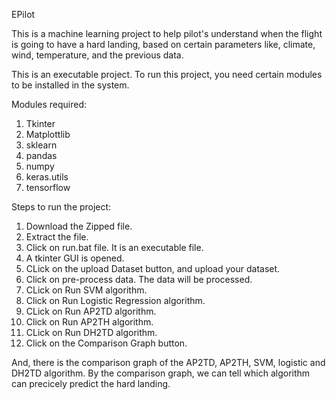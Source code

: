 EPilot

This is a machine learning project to help pilot's understand when the flight is going to have a hard landing, based on certain parameters like, climate, wind, temperature, and the previous data.

This is an executable project. To run this project, you need certain modules to be installed in the system.

Modules required:
1. Tkinter
2. Matplottlib
3. sklearn
4. pandas
5. numpy
6. keras.utils
7. tensorflow

Steps to run the project:
1. Download the Zipped file.
2. Extract the file.
3. Click on run.bat file. It is an executable file.
4. A tkinter GUI is opened.
5. CLick on the upload Dataset button, and upload your dataset.
6. Click on pre-process data. The data will be processed.
7. CLick on Run SVM algorithm.
8. Click on Run Logistic Regression algorithm.
9. CLick on Run AP2TD algorithm.
10. Click on Run AP2TH algorithm.
11. CLick on Run DH2TD algorithm.
12. Click on the Comparison Graph button.

And, there is the comparison graph of the AP2TD, AP2TH, SVM, logistic and DH2TD algorithm. 
By the comparison graph, we can tell which algorithm can precicely predict the hard landing.

